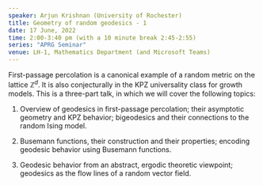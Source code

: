 ```yaml
---
speaker: Arjun Krishnan (University of Rochester)
title: Geometry of random geodesics - 1
date: 17 June, 2022
time: 2:00-3:40 pm (with a 10 minute break 2:45-2:55)
series: "APRG Seminar"
venue: LH-1, Mathematics Department (and Microsoft Teams)
---
```


First-passage percolation is a canonical example of a random metric on the lattice $\mathbb{Z}^d$. It is also conjecturally
in the KPZ universality class for growth models. This is a three-part talk, in which we will cover the following topics:

1. Overview of geodesics in first-passage percolation; their asymptotic geometry and KPZ behavior; bigeodesics and their
connections to the random Ising model.

2. Busemann functions, their construction and their properties; encoding geodesic behavior using Busemann functions.

3. Geodesic behavior from an abstract, ergodic theoretic viewpoint; geodesics as the flow lines of a random vector field.
